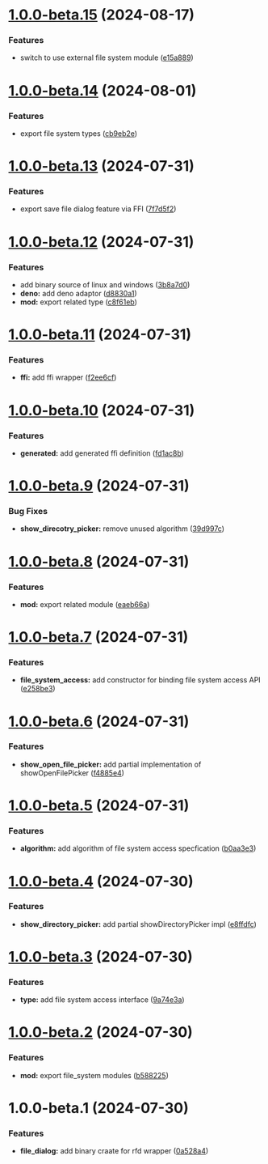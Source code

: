 # [1.0.0-beta.15](https://github.com/TomokiMiyauci/file-system-access/compare/1.0.0-beta.14...1.0.0-beta.15) (2024-08-17)


### Features

* switch to use external file system module ([e15a889](https://github.com/TomokiMiyauci/file-system-access/commit/e15a889fae260f7007cfd6e5453c426b116a7710))

# [1.0.0-beta.14](https://github.com/TomokiMiyauci/file-system-access/compare/1.0.0-beta.13...1.0.0-beta.14) (2024-08-01)


### Features

* export file system types ([cb9eb2e](https://github.com/TomokiMiyauci/file-system-access/commit/cb9eb2e5dba3b68077574654917bde7d7df87a54))

# [1.0.0-beta.13](https://github.com/TomokiMiyauci/file-system-access/compare/1.0.0-beta.12...1.0.0-beta.13) (2024-07-31)


### Features

* export save file dialog feature via FFI ([7f7d5f2](https://github.com/TomokiMiyauci/file-system-access/commit/7f7d5f2c0b4304fbcd81c050c3701cf455c802a6))

# [1.0.0-beta.12](https://github.com/TomokiMiyauci/file-system-access/compare/1.0.0-beta.11...1.0.0-beta.12) (2024-07-31)


### Features

* add binary source of linux and windows ([3b8a7d0](https://github.com/TomokiMiyauci/file-system-access/commit/3b8a7d00c94d9f876dbc03636c518a834610e1d9))
* **deno:** add deno adaptor ([d8830a1](https://github.com/TomokiMiyauci/file-system-access/commit/d8830a1c6a69c662ca40c8b47b2b131e4bf8374d))
* **mod:** export related type ([c8f61eb](https://github.com/TomokiMiyauci/file-system-access/commit/c8f61eb01bd3dd2509ab46e44048e3663d1c152a))

# [1.0.0-beta.11](https://github.com/TomokiMiyauci/file-system-access/compare/1.0.0-beta.10...1.0.0-beta.11) (2024-07-31)


### Features

* **ffi:** add ffi wrapper ([f2ee6cf](https://github.com/TomokiMiyauci/file-system-access/commit/f2ee6cfde5f2f34c163934bb2344e25a5e4c2d87))

# [1.0.0-beta.10](https://github.com/TomokiMiyauci/file-system-access/compare/1.0.0-beta.9...1.0.0-beta.10) (2024-07-31)


### Features

* **generated:** add generated ffi definition ([fd1ac8b](https://github.com/TomokiMiyauci/file-system-access/commit/fd1ac8bd0f51bff8d13871547362cf59e0e547b5))

# [1.0.0-beta.9](https://github.com/TomokiMiyauci/file-system-access/compare/1.0.0-beta.8...1.0.0-beta.9) (2024-07-31)


### Bug Fixes

* **show_direcotry_picker:** remove unused algorithm ([39d997c](https://github.com/TomokiMiyauci/file-system-access/commit/39d997c62c40764333069a080d4531cf42423094))

# [1.0.0-beta.8](https://github.com/TomokiMiyauci/file-system-access/compare/1.0.0-beta.7...1.0.0-beta.8) (2024-07-31)


### Features

* **mod:** export related module ([eaeb66a](https://github.com/TomokiMiyauci/file-system-access/commit/eaeb66a695393fe3a984af57524695ad21efc644))

# [1.0.0-beta.7](https://github.com/TomokiMiyauci/file-system-access/compare/1.0.0-beta.6...1.0.0-beta.7) (2024-07-31)


### Features

* **file_system_access:** add constructor for binding file system access API ([e258be3](https://github.com/TomokiMiyauci/file-system-access/commit/e258be3598b699d5c33099784ba95f65f7097666))

# [1.0.0-beta.6](https://github.com/TomokiMiyauci/file-system-access/compare/1.0.0-beta.5...1.0.0-beta.6) (2024-07-31)


### Features

* **show_open_file_picker:** add partial implementation of showOpenFilePicker ([f4885e4](https://github.com/TomokiMiyauci/file-system-access/commit/f4885e41a27d70c68e9e8cad6266efc8e5ad5ab3))

# [1.0.0-beta.5](https://github.com/TomokiMiyauci/file-system-access/compare/1.0.0-beta.4...1.0.0-beta.5) (2024-07-31)


### Features

* **algorithm:** add algorithm of file system access specfication ([b0aa3e3](https://github.com/TomokiMiyauci/file-system-access/commit/b0aa3e37ef6a5f2f912a867b2e4abddb784c0397))

# [1.0.0-beta.4](https://github.com/TomokiMiyauci/file-system-access/compare/1.0.0-beta.3...1.0.0-beta.4) (2024-07-30)


### Features

* **show_directory_picker:** add partial showDirectoryPicker impl ([e8ffdfc](https://github.com/TomokiMiyauci/file-system-access/commit/e8ffdfca6b31fba61a48cf7cc581ae3bd948435b))

# [1.0.0-beta.3](https://github.com/TomokiMiyauci/file-system-access/compare/1.0.0-beta.2...1.0.0-beta.3) (2024-07-30)


### Features

* **type:** add file system access interface ([9a74e3a](https://github.com/TomokiMiyauci/file-system-access/commit/9a74e3a277599852b0c3a384fc44632e9b0d6da5))

# [1.0.0-beta.2](https://github.com/TomokiMiyauci/file-system-access/compare/1.0.0-beta.1...1.0.0-beta.2) (2024-07-30)


### Features

* **mod:** export file_system modules ([b588225](https://github.com/TomokiMiyauci/file-system-access/commit/b58822543a089cb7a3ec578906f01317f0c0999e))

# 1.0.0-beta.1 (2024-07-30)


### Features

* **file_dialog:** add binary craate for rfd wrapper ([0a528a4](https://github.com/TomokiMiyauci/file-system-access/commit/0a528a45764912cb683da582042323b01cf2a2ee))
